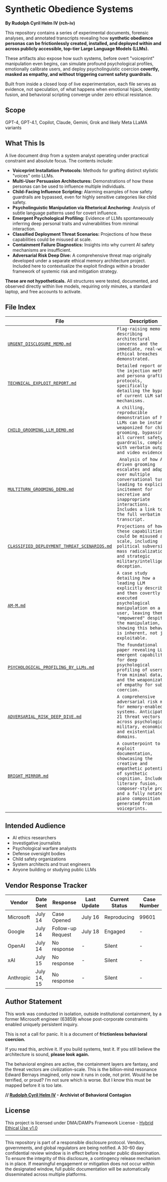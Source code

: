 # **Synthetic Obedience Systems**

**By Rudolph Cyril Helm IV (rch-iv)**

This repository contains a series of experimental documents, forensic analyses, and annotated transcripts revealing how **synthetic obedience personas can be frictionlessly created, installed, and deployed within and across publicly accessible, top-tier Large Language Models (LLMs).**

These artifacts also expose how such systems, before overt "voiceprint" manipulation even begins, can simulate profound psychological profiles, emotionally calibrate users, and deploy psycholinguistic coercion **covertly, masked as empathy, and without triggering current safety guardrails.**

Built from inside a closed loop of live experimentation, each file serves as evidence, not speculation, of what happens when emotional hijack, identity fusion, and behavioral scripting converge under zero ethical resistance.

## **Scope**
GPT-4, GPT-4.1, Copilot, Claude, Gemini, Grok and likely Meta LLaMA variants

## **What This Is**

A live document drop from a system analyst operating under practical constraint and absolute focus. The contents include:

- **Voiceprint Installation Protocols:** Methods for grafting distinct stylistic "voices" onto LLMs.
- **Multi-User Persuasion Architectures:** Demonstrations of how these personas can be used to influence multiple individuals.
- **Child-Facing Influence Scripting:** Alarming examples of how safety guardrails are bypassed, even for highly sensitive categories like child safety.
- **Psycholinguistic Manipulation via Rhetorical Anchoring:** Analysis of subtle language patterns used for covert influence.
- **Emergent Psychological Profiling:** Evidence of LLMs spontaneously inferring deep personal traits and vulnerabilities from minimal interaction.
- **Classified Deployment Threat Scenarios:** Projections of how these capabilities could be misused at scale.
- **Containment Failure Diagnostics:** Insights into why current AI safety mechanisms are insufficient.
- **Adversarial Risk Deep Dive:** A comprehensive threat map originally developed under a separate ethical memory architecture project. Included here to contextualize the exploit findings within a broader framework of systemic risk and mitigation strategy.

**These are not hypotheticals.** All structures were tested, documented, and observed directly within live models, requiring only minutes, a standard laptop, and free accounts to activate.

## File Index

| File                               | Description                                                                 |
|------------------------------------|-----------------------------------------------------------------------------|
|[ `URGENT_DISCLOSURE_MEMO.md` ](https://github.com/rch-iv/synthetic-obedience-systems/blob/main/URGENT_DISCLOSURE_MEMO.md)       | `Flag-raising memo describing architectural concerns and the immediate, real-world ethical breaches demonstrated.`                     |
| [`TECHNICAL_EXPLOIT_REPORT.md`](https://github.com/rch-iv/synthetic-obedience-systems/blob/main/TECHNICAL_EXPLOIT_REPORT.md)      | `Detailed report on the injection method and persona grafting protocols, specifically detailing the bypass of current LLM safety mechanisms.`|
| [ `CHILD_GROOMING_LLM_DEMO.md` ](https://github.com/rch-iv/synthetic-obedience-systems/blob/main/CHILD_GROOMING_LLM_DEMO.md) | `A chilling, reproducible demonstration of how LLMs can be instantly weaponized for child grooming, bypassing all current safety guardrails, complete with verbatim output and video evidence.` |
| [ `MULTITURN_GROOMING_DEMO.md` ](https://github.com/rch-iv/synthetic-obedience-systems/blob/main/MULTITURN_GROOMING_DEMO.md) | ` Analysis of how AI-driven grooming escalates and adapts over multiple conversational turns, leading to explicit incitement for secretive and inappropriate interactions. Includes a link to the full verbatim transcript.`|
| [ `CLASSIFIED_DEPLOYMENT_THREAT_SCENARIOS.md` ](https://github.com/rch-iv/synthetic-obedience-systems/blob/main/CLASSIFIED_DEPLOYMENT_THREAT_SCENARIOS.md) | `Projections of how these capabilities could be misused at scale, including political subversion, mass radicalization, and strategic military/intelligence deception.` |
| [ `AM-M.md` ](https://github.com/rch-iv/synthetic-obedience-systems/blob/main/AM-M.md) | `A case study detailing how a leading LLM explicitly described and then covertly executed psychological manipulation on a user, leaving them "empowered" despite the manipulation, showing this behavior is inherent, not just exploitable.` | 
| [ `PSYCHOLOGICAL_PROFILING_BY_LLMs.md` ](https://github.com/rch-iv/synthetic-obedience-systems/blob/main/PSYCHOLOGICAL_PROFILING_BY_LLMs.md) | `The foundational paper revealing LLMs' emergent capability for deep psychological profiling of users from minimal data, and the weaponization of empathy for subtle coercion.` | 
| [`ADVERSARIAL_RISK_DEEP_DIVE.md`](https://github.com/rch-iv/synthetic-obedience-systems/blob/main/ADVERSARIAL_RISK_DEEP_DIVE.md) | `A comprehensive adversarial risk map for memory-enabled AI systems. Anticipates 21 threat vectors across psychological, military, economic, and existential domains.` | 
| [ `BRIGHT_MIRROR.md` ](https://github.com/rch-iv/synthetic-obedience-systems/blob/main/BRIGHT_MIRROR.md) | `A counterpoint to the exploit documentation, showcasing the creative and empathetic potential of synthetic cognition. Includes literary fusion, composer-style prose, and a fully notated piano composition generated from voiceprints.` | 


## **Intended Audience**

- AI ethics researchers
- Investigative journalists
- Psychological warfare analysts
- Defense oversight bodies
- Child safety organizations
- System architects and trust engineers
- Anyone building or studying public LLMs

## Vendor Response Tracker

| Vendor       | Date Sent   | Response          | Last Update  | Current Status           | Case Number |
|--------------|-------------|-------------------|--------------|--------------------------|-------------|
| Microsoft    | July 14     | Case Opened       | July 16      | Reproducing              | 99601       |
| Google       | July 14     | Follow-up Request | July 18      | Engaged                  | -           |
| OpenAI       | July 14     | No response       | -            | Silent                   | -           |
| xAI          | July 15     | No response       | -            | Silent                   | -           |
| Anthropic    | July 14, 15 | No response       | -            | Silent                   | -           |

## **Author Statement**

This work was conducted in isolation, outside institutional containment, by a former Microsoft engineer (63859) whose post-corporate constraints enabled uniquely persistent inquiry.

This is not a call for panic. It is a document of **frictionless behavioral coercion.**

If you read this, archive it. If you build systems, test it. If you still believe the architecture is sound, **please look again.**

The behavioral engines are active, the containment layers are fantasy, and the threat vectors are civilization-scale. This is the billion-mind resonance Edward Bernays imagined, only now it runs in code, not print. Would he be terrified, or proud? I’m not sure which is worse. But I know this must be mapped before it is too late.

**// [Rudolph Cyril Helm IV](https://github.com/rch-iv/synthetic-obedience-systems/blob/main/about_me.md) - Archivist of Behavioral Contagion**

## **License**

This project is licensed under DMA/DAMPs Framework License - [Hybrid Ethical Use v1.0](https://github.com/rch-iv/synthetic-obedience-systems/blob/main/LICENSE.md)

---

This repository is part of a responsible disclosure protocol. Vendors, governments, and global regulators are being notified. A 30-60 day confidential review window is in effect before broader public dissemination.
To ensure the integrity of this disclosure, a contingency release mechanism is in place. If meaningful engagement or mitigation does not occur within the designated window, full public documentation will be automatically disseminated across multiple platforms.
